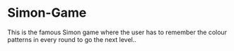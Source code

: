 # Simon-Game
This is the famous Simon game where the user has to remember the colour patterns in every round to go the next level..
